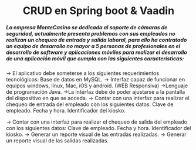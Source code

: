 <h1 align="center">CRUD en Spring boot & Vaadin</h1>

<p align="left" style="text-align: justify;"> 
<h5>
La empresa MonteCasino se dedicada al soporte de cámaras de seguridad, actualmente presenta problemas con sus empleados no  realizan un chequeo de entrada y salida laboral, para ello ha contratado un equipo de desarrollo no mayor a 5 personas de profesionales en el desarrollo de software y aplicaciones móviles para realizar el desarrollo de una aplicación móvil que cumpla con las siguientes características:
</h5>
</p>

-> El aplicativo debe someterse a los siguientes requerimientos tecnológicos: Base de datos en MySQL.
-> Interfaz capaz de funcionar en equipos windows, linux, Mac, iOS y android. (WEB Responsiva)
->Lenguaje de programación Java.
->La interfaz debe de poder ajustarse a la pantalla del dispositivo en que se acceda.
-> Contar con una interfaz para realizar el chequeo de entrada del empleado con los siguientes datos:
Clave de empleado.
Fecha y hora.
Identificador del kiosko.

-> Contar con una interfaz para realizar el chequeo de salida del empleado con los siguientes datos:
Clave de empleado.
Fecha y hora.
Identificador del kiosko.
-> Generar un reporte visual de las entradas realizadas.
-> Generar un reporte visual de las salidas realizadas.
  
